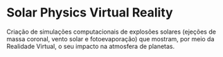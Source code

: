 # Solar Physics Virtual Reality

Criação de simulações computacionais de explosões solares (ejeções de massa coronal, vento solar e fotoevaporação) que mostram, por meio da Realidade Virtual, o seu impacto na atmosfera de planetas.
